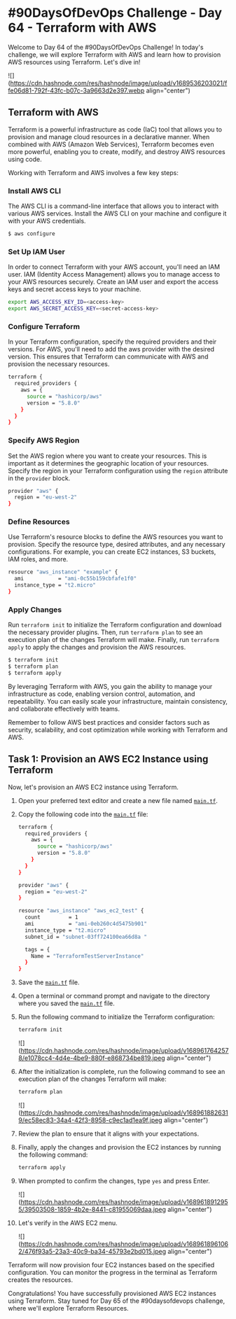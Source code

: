 # #90DaysOfDevOps Challenge - Day 64 - Terraform with AWS

Welcome to Day 64 of the #90DaysOfDevOps Challenge! In today's challenge, we will explore Terraform with AWS and learn how to provision AWS resources using Terraform. Let's dive in!

![](https://cdn.hashnode.com/res/hashnode/image/upload/v1689536203021/ffe06d81-792f-43fc-b07c-3a9663d2e397.webp align="center")

## Terraform with AWS

Terraform is a powerful infrastructure as code (IaC) tool that allows you to provision and manage cloud resources in a declarative manner. When combined with AWS (Amazon Web Services), Terraform becomes even more powerful, enabling you to create, modify, and destroy AWS resources using code.

Working with Terraform and AWS involves a few key steps:

### Install AWS CLI

The AWS CLI is a command-line interface that allows you to interact with various AWS services. Install the AWS CLI on your machine and configure it with your AWS credentials.

```bash
$ aws configure
```

### Set Up IAM User

In order to connect Terraform with your AWS account, you'll need an IAM user. IAM (Identity Access Management) allows you to manage access to your AWS resources securely. Create an IAM user and export the access keys and secret access keys to your machine.

```bash
export AWS_ACCESS_KEY_ID=<access-key>
export AWS_SECRET_ACCESS_KEY=<secret-access-key>
```

### Configure Terraform

In your Terraform configuration, specify the required providers and their versions. For AWS, you'll need to add the aws provider with the desired version. This ensures that Terraform can communicate with AWS and provision the necessary resources.

```bash
terraform {
  required_providers {
    aws = {
      source = "hashicorp/aws"
      version = "5.8.0"
    }
  }
}
```

### Specify AWS Region

Set the AWS region where you want to create your resources. This is important as it determines the geographic location of your resources. Specify the region in your Terraform configuration using the `region` attribute in the `provider` block.

```bash
provider "aws" {
  region = "eu-west-2"
}
```

### Define Resources

Use Terraform's resource blocks to define the AWS resources you want to provision. Specify the resource type, desired attributes, and any necessary configurations. For example, you can create EC2 instances, S3 buckets, IAM roles, and more.

```bash
resource "aws_instance" "example" {
  ami           = "ami-0c55b159cbfafe1f0"
  instance_type = "t2.micro"
}
```

### Apply Changes

Run `terraform init` to initialize the Terraform configuration and download the necessary provider plugins. Then, run `terraform plan` to see an execution plan of the changes Terraform will make. Finally, run `terraform apply` to apply the changes and provision the AWS resources.

```bash
$ terraform init
$ terraform plan
$ terraform apply
```

By leveraging Terraform with AWS, you gain the ability to manage your infrastructure as code, enabling version control, automation, and repeatability. You can easily scale your infrastructure, maintain consistency, and collaborate effectively with teams.

Remember to follow AWS best practices and consider factors such as security, scalability, and cost optimization while working with Terraform and AWS.

## Task 1: Provision an AWS EC2 Instance using Terraform

Now, let's provision an AWS EC2 instance using Terraform.

1. Open your preferred text editor and create a new file named [`main.tf`](http://main.tf).
    
2. Copy the following code into the [`main.tf`](http://main.tf) file:
    
    ```bash
    terraform {
      required_providers {
        aws = {
          source = "hashicorp/aws"
          version = "5.8.0"
        }
      }
    }
    
    provider "aws" {
      region = "eu-west-2"
    }
    
    resource "aws_instance" "aws_ec2_test" {
      count         = 1
      ami           = "ami-0eb260c4d5475b901"
      instance_type = "t2.micro"
      subnet_id = "subnet-03ff724100ea66d8a	"
    
      tags = {
        Name = "TerraformTestServerInstance"
      }
    }
    ```
    
3. Save the [`main.tf`](http://main.tf) file.
    
4. Open a terminal or command prompt and navigate to the directory where you saved the [`main.tf`](http://main.tf) file.
    
5. Run the following command to initialize the Terraform configuration:
    
    ```bash
    terraform init
    ```
    
    ![](https://cdn.hashnode.com/res/hashnode/image/upload/v1689617642578/e1078cc4-4d4e-4be9-880f-e868734be819.jpeg align="center")
    
6. After the initialization is complete, run the following command to see an execution plan of the changes Terraform will make:
    
    ```bash
    terraform plan
    ```
    
    ![](https://cdn.hashnode.com/res/hashnode/image/upload/v1689618826319/ec58ec83-34a4-42f3-8958-c9ec1ad1ea9f.jpeg align="center")
    
7. Review the plan to ensure that it aligns with your expectations.
    
8. Finally, apply the changes and provision the EC2 instances by running the following command:
    
    ```bash
    terraform apply
    ```
    
9. When prompted to confirm the changes, type `yes` and press Enter.
    
    ![](https://cdn.hashnode.com/res/hashnode/image/upload/v1689618912955/39503508-1859-4b2e-8441-c81955069daa.jpeg align="center")
    
10. Let's verify in the AWS EC2 menu.
    
    ![](https://cdn.hashnode.com/res/hashnode/image/upload/v1689618961062/476f93a5-23a3-40c9-ba34-45793e2bd015.jpeg align="center")
    

Terraform will now provision four EC2 instances based on the specified configuration. You can monitor the progress in the terminal as Terraform creates the resources.

Congratulations! You have successfully provisioned AWS EC2 instances using Terraform. Stay tuned for Day 65 of the #90daysofdevops challenge, where we'll explore Terraform Resources.